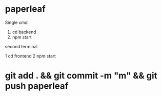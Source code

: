 # paperleaf

Single cmd
1. cd backend
2. npm start

second terminal

1 cd frontend
2 npm start
# git add . && git commit -m "m" && git push paperleaf